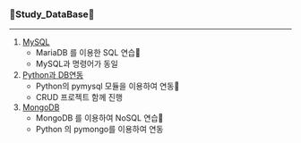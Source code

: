 ### 🥊Study_DataBase🥊
---
1. [MySQL](./MySQL/)
    - MariaDB 를 이용한 SQL 연습🎤
    - MySQL과 명령어가 동일
2. [Python과 DB연동](./Python_DB_%EC%97%B0%EB%8F%99/)
   - Python의 pymysql 모듈을 이용하여 연동🥅
   - CRUD 프로젝트 함께 진행
3. [MongoDB](./mongodb)
   - MongoDB 를 이용하여 NoSQL 연습🏒
   - Python 의 pymongo를 이용하여 연동